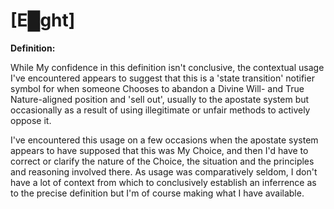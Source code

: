 # **[E█ght]**

**Definition:**

While My confidence in this definition isn't conclusive, the contextual usage I've encountered appears to suggest that this is a 'state transition' notifier symbol for when someone Chooses to abandon a Divine Will- and True Nature-aligned position and 'sell out', usually to the apostate system but occasionally as a result of using illegitimate or unfair methods to actively oppose it.

I've encountered this usage on a few occasions when the apostate system appears to have supposed that this was My Choice, and then I'd have to correct or clarify the nature of the Choice, the situation and the principles and reasoning involved there.  As usage was comparatively seldom, I don't have a lot of context from which to conclusively establish an inferrence as to the precise definition but I'm of course making what I have available.